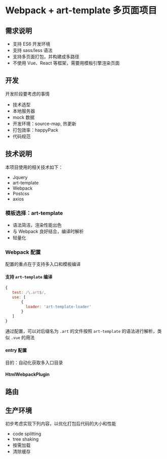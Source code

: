 # Webpack + art-template 多页面项目

## 需求说明

- 支持 ES6 开发环境
- 支持 sass/less 语法
- 支持多页面打包，并构建成多路径
- 不使用 Vue、React 等框架，需要用模板引擎渲染页面

## 开发

开发阶段要考虑的事情

- 技术选型
- 本地服务器
- mock 数据
- 开发环境：source-map, 热更新
- 打包效率：happyPack
- 代码规范

## 技术说明

本项目使用的相关技术如下：

- Jquery
- art-template
- Webpack
- Postcss
- axios

### 模板选择：art-template

- 语法简洁，渲染性能出色
- 与 Webpack 良好结合，编译时解析
- 轻量化

### Webpack 配置

配置的重点在于支持多入口和模板编译

#### 支持 `art-template` 编译

```javascript
{
   test: /\.art$/,
   use: [
       {
         loader: 'art-template-loader'
       }
   ]
}
```

通过配置，可以对后缀名为 `.art` 的文件按照 `art-template` 的语法进行解析，类似 `.vue` 的用法

#### entry 配置

目的：自动化获取多入口目录

#### HtmlWebpackPlugin

## 路由

## 生产环境

初步考虑实现下列内容，以优化打包后代码的大小和性能

- code splitting
- tree shaking
- 按需加载
- 清除缓存
